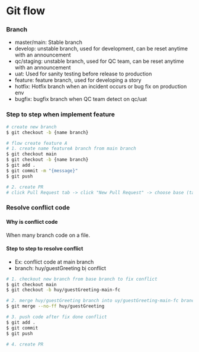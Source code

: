 # Git flow
### Branch
- master/main: Stable branch
- develop: unstable branch, used for development, can be reset anytime with an announcement
- qc/staging: unstable branch, used for QC team, can be reset anytime with an announcement
- uat: Used for sanity testing before release to production
- feature: feature branch, used for developing a story
- hotfix: Hotfix branch when an incident occurs or bug fix on production env
- bugfix: bugfix branch when QC team detect on qc/uat

### Step to step when implement feature

```bash
# create new branch
$ git checkout -b {name branch}

# flow create feature A
# 1. create name featureA branch from main branch
$ git checkout main
$ git checkout -b {name branch}
$ git add .
$ git commit -m "{message}"
$ git push

# 2. create PR
# click Pull Request tab -> click "New Pull Request" -> choose base (target branch) and compare (your branch) -> click Create Pull Request
```

### Resolve conflict code
#### Why is conflict code 
When many branch code on a file.

#### Step to step to resolve conflict
- Ex: conflict code at main branch
- branch: huy/guestGreeting bị conflict

```bash
# 1. checkout new branch from base branch to fix conflict
$ git checkout main
$ git checkout -b huy/guestGreeting-main-fc

# 2. merge huy/guestGreeting branch into uy/guestGreeting-main-fc branch
$ git merge --no-ff huy/guestGreeting

# 3. push code after fix done conflict
$ git add .
$ git commit
$ git push

# 4. create PR
```